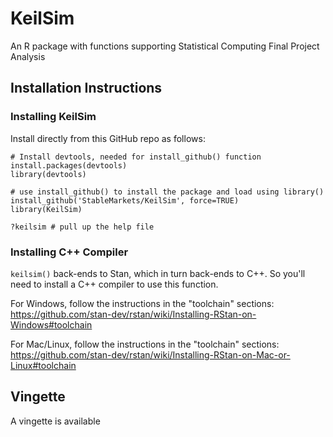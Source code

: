 # KeilSim
An R package with functions supporting Statistical Computing Final Project Analysis

## Installation Instructions
### Installing KeilSim

Install directly from this GitHub repo as follows:
```
# Install devtools, needed for install_github() function
install.packages(devtools)
library(devtools)

# use install_github() to install the package and load using library()
install_github('StableMarkets/KeilSim', force=TRUE)
library(KeilSim)

?keilsim # pull up the help file
```

### Installing C++ Compiler
```keilsim()``` back-ends to Stan, which in turn back-ends to C++. So you'll need to install a C++ 
compiler to use this function. 

For Windows, follow the instructions in the "toolchain" sections:  
https://github.com/stan-dev/rstan/wiki/Installing-RStan-on-Windows#toolchain

For Mac/Linux, follow the instructions in the "toolchain" sections:  
https://github.com/stan-dev/rstan/wiki/Installing-RStan-on-Mac-or-Linux#toolchain

## Vingette

A vingette is available 
